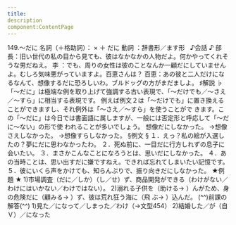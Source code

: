```yaml
---
title:
description
component:ContentPage
---
```



149.～だに
名詞（＋格助詞）： × ＋ だに
動詞 ：辞書形／ます形  
♪会話 ♪
部長：旧い世代の私の目から見ても、彼はなかなかの人物だよ。何かやってくれそうな男だねえ。
李 ：でも、周りの女性は彼のことなんか一顧だにしていませんよ。むしろ気味悪がっていますよ。百恵さんは？ 百恵：あの彼と二人だけになるなんて、想像するだに恐ろしいわ。ブルドッグの方がまだましよ。
♯解説 ♭
「～だに」は極端な例を取り上げて強調する古い表現で、「～だけでも／～さえ／～すら」に相当する表現です。 例えば例文２は「～だけでも」に置き換えることができますし、それ例外は「～さえ／～すら」を使うことがで きます。この「～だに」は今日では書面語に属しますが、一般には否定形と呼応して「～だに～ない」の形で使 われることが多いでしょう。
想像だにしなかった。
→想像さえしなかった。
→想像すらしなかった。
§例文 §
１．えっ？私の絵が入選したの？夢にだに思わなかったわ。
２．死ぬ前に、一目だに行方しれずの息子に会いたい。
３．まさかこんなことになろうとは、思いだにしなかった。
４．あの当時ことは、思い出すだに嫌ですねえ。できれば忘れてしまいたい記憶です。
５．彼にいくら声をかけても、知らんぷりで、振り向きだにしなかった。
★例題 ★
1)市場調査（だに／しか）（し／せ）ず、商品開発ができる（わけがない／わけにはいかない／わけではない）。
2)溺れる子供を（助ける→ ）んがため、身の危険だに（顧みる→ ）ず、彼は荒れ狂う海に（飛
ぶ→ ）込んだ。
(^^)前課の解答(^^)
1)見た／になって／しまった／わけ（→文型454）
2)結婚した／が（自Ｖ）／になった
